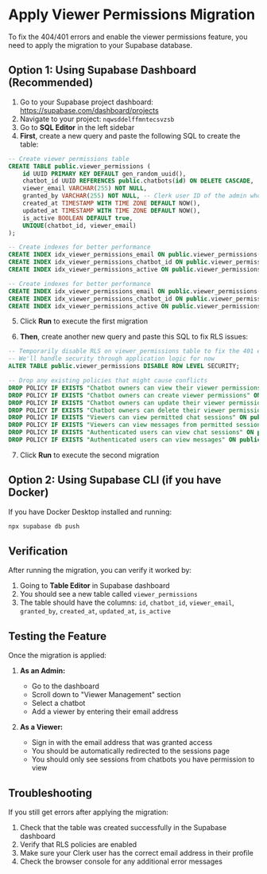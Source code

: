# Apply Viewer Permissions Migration

To fix the 404/401 errors and enable the viewer permissions feature, you need to apply the migration to your Supabase database.

## Option 1: Using Supabase Dashboard (Recommended)

1. Go to your Supabase project dashboard: https://supabase.com/dashboard/projects
2. Navigate to your project: `nqwsddelffmntecsvzsb`
3. Go to **SQL Editor** in the left sidebar
4. **First**, create a new query and paste the following SQL to create the table:

```sql
-- Create viewer permissions table
CREATE TABLE public.viewer_permissions (
    id UUID PRIMARY KEY DEFAULT gen_random_uuid(),
    chatbot_id UUID REFERENCES public.chatbots(id) ON DELETE CASCADE,
    viewer_email VARCHAR(255) NOT NULL,
    granted_by VARCHAR(255) NOT NULL, -- Clerk user ID of the admin who granted access
    created_at TIMESTAMP WITH TIME ZONE DEFAULT NOW(),
    updated_at TIMESTAMP WITH TIME ZONE DEFAULT NOW(),
    is_active BOOLEAN DEFAULT true,
    UNIQUE(chatbot_id, viewer_email)
);

-- Create indexes for better performance
CREATE INDEX idx_viewer_permissions_email ON public.viewer_permissions(viewer_email);
CREATE INDEX idx_viewer_permissions_chatbot_id ON public.viewer_permissions(chatbot_id);
CREATE INDEX idx_viewer_permissions_active ON public.viewer_permissions(is_active);

-- Create indexes for better performance
CREATE INDEX idx_viewer_permissions_email ON public.viewer_permissions(viewer_email);
CREATE INDEX idx_viewer_permissions_chatbot_id ON public.viewer_permissions(chatbot_id);
CREATE INDEX idx_viewer_permissions_active ON public.viewer_permissions(is_active);
```

5. Click **Run** to execute the first migration

6. **Then**, create another new query and paste this SQL to fix RLS issues:

```sql
-- Temporarily disable RLS on viewer_permissions table to fix the 401 error
-- We'll handle security through application logic for now
ALTER TABLE public.viewer_permissions DISABLE ROW LEVEL SECURITY;

-- Drop any existing policies that might cause conflicts
DROP POLICY IF EXISTS "Chatbot owners can view their viewer permissions" ON public.viewer_permissions;
DROP POLICY IF EXISTS "Chatbot owners can create viewer permissions" ON public.viewer_permissions;
DROP POLICY IF EXISTS "Chatbot owners can update their viewer permissions" ON public.viewer_permissions;
DROP POLICY IF EXISTS "Chatbot owners can delete their viewer permissions" ON public.viewer_permissions;
DROP POLICY IF EXISTS "Viewers can view permitted chat sessions" ON public.chat_sessions;
DROP POLICY IF EXISTS "Viewers can view messages from permitted sessions" ON public.messages;
DROP POLICY IF EXISTS "Authenticated users can view chat sessions" ON public.chat_sessions;
DROP POLICY IF EXISTS "Authenticated users can view messages" ON public.messages;
```

7. Click **Run** to execute the second migration

## Option 2: Using Supabase CLI (if you have Docker)

If you have Docker Desktop installed and running:

```bash
npx supabase db push
```

## Verification

After running the migration, you can verify it worked by:

1. Going to **Table Editor** in Supabase dashboard
2. You should see a new table called `viewer_permissions`
3. The table should have the columns: `id`, `chatbot_id`, `viewer_email`, `granted_by`, `created_at`, `updated_at`, `is_active`

## Testing the Feature

Once the migration is applied:

1. **As an Admin:**
   - Go to the dashboard
   - Scroll down to "Viewer Management" section
   - Select a chatbot
   - Add a viewer by entering their email address

2. **As a Viewer:**
   - Sign in with the email address that was granted access
   - You should be automatically redirected to the sessions page
   - You should only see sessions from chatbots you have permission to view

## Troubleshooting

If you still get errors after applying the migration:

1. Check that the table was created successfully in the Supabase dashboard
2. Verify that RLS policies are enabled
3. Make sure your Clerk user has the correct email address in their profile
4. Check the browser console for any additional error messages
